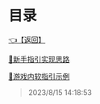 # 目录  


[👈【返回】](/--目录--/Unity笔记/游戏性系统/--目录--游戏性系统)  


[📜新手指引实现思路](/Unity笔记/游戏性系统/新手指引和功能解锁系统/新手指引实现思路)  

[📜游戏内软指引示例](/Unity笔记/游戏性系统/新手指引和功能解锁系统/游戏内软指引示例)  







> 2023/8/15 14:18:53
